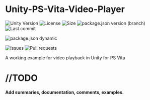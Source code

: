 # Unity-PS-Vita-Video-Player

![Unity Version](https://img.shields.io/badge/Unity-2018.2%2B-blue?style=plastic) ![License](https://img.shields.io/github/license/ParkingLotGames/Unity-PS-Vita-Video-Player?style=plastic) ![Size](https://img.shields.io/github/repo-size/ParkingLotGames/Unity-PS-Vita-Video-Player?style=plastic) ![package.json version (branch)](https://img.shields.io/github/package-json/v/ParkingLotGames/Unity-PS-Vita-Video-Player/main?style=plastic) ![Last commit](https://img.shields.io/github/last-commit/ParkingLotGames/Unity-PS-Vita-Video-Player?style=plastic)

![package.json dynamic](https://img.shields.io/github/package-json/keywords/ParkingLotGames/Unity-PS-Vita-Video-Player?style=plastic)

![Issues](https://img.shields.io/github/issues-raw/ParkingLotGames/Unity-PS-Vita-Video-Player?style=plastic) ![Pull requests](https://img.shields.io/github/issues-pr-raw/ParkingLotGames/Unity-PS-Vita-Video-Player?style=plastic)

A working example for video playback in Unity for PS Vita

# //TODO

#### Add summaries, documentation, comments, examples.
